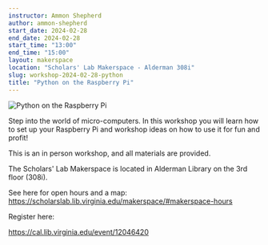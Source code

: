 ```yaml
---
instructor: Ammon Shepherd
author: ammon-shepherd
start_date: 2024-02-28
end_date: 2024-02-28
start_time: "13:00"
end_time: "15:00"
layout: makerspace
location: "Scholars' Lab Makerspace - Alderman 308i"
slug: workshop-2024-02-28-python
title: "Python on the Raspberry Pi"
---
```


![Python on the Raspberry Pi](/assets/post-media/workshops/python.png)

Step into the world of micro-computers. In this workshop you will learn how to set up your Raspberry Pi and workshop ideas on how to use it for fun and profit!

This is an in person workshop, and all materials are provided.

The Scholars' Lab Makerspace is located in Alderman Library on the 3rd floor (308i).

See here for open hours and a map: https://scholarslab.lib.virginia.edu/makerspace/#makerspace-hours

Register here:

[https://cal.lib.virginia.edu/event/12046420 ](https://cal.lib.virginia.edu/event/12046420)
